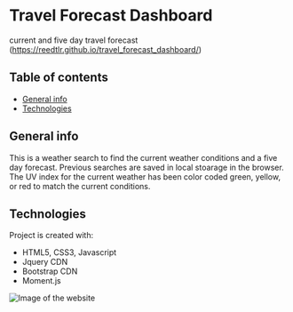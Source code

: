 # Travel Forecast Dashboard
current and five day travel forecast 
(https://reedtlr.github.io/travel_forecast_dashboard/)

## Table of contents
* [General info](#general-info)
* [Technologies](#technologies)

## General info
This is a weather search to find the current weather conditions and a five day forecast. Previous searches are saved in local stoarage in the browser. The UV index for the current weather has been color coded green, yellow, or red to match the current conditions. 
	
## Technologies
Project is created with:
* HTML5, CSS3, Javascript
* Jquery CDN 
* Bootstrap CDN
* Moment.js

![Image of the website](https://reedtlr.github.io/travel_forecast_dashboard/assets/weather1.png)
